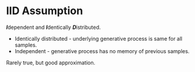 # IID Assumption

***I***dependent and ***I***dentically ***D***istributed.

- Identically distributed - underlying generative process is same for all samples.
- Independent - generative process has no memory of previous samples.

Rarely true, but good approximation.